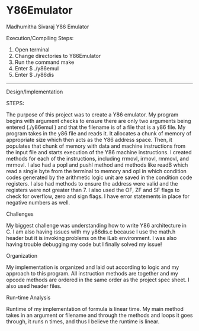# Y86Emulator
Madhumitha Sivaraj
Y86 Emulator


Execution/Compiling
Steps:
1. Open terminal
2. Change directories to Y86Emulator
3. Run the command make
4. Enter $ ./y86emul <filename>
5. Enter $ ./y86dis <filename> 
--------------------------------------------

Design/Implementation

STEPS:

The purpose of this project was to create a Y86 emulator. My program begins with argument checks to ensure there are only two arguments being entered (./y86emul <filename>) and that the filename is of a file that is a y86 file. My program takes in the y86 file and reads it. It allocates a chunk of memory of appropriate size which then acts as the Y86 address space. Then, it populates that chunk of memory with data and machine instructions from the input file and starts execution of the Y86 machine instructions. I created methods for each of the instructions, including rrmovl, irmovl, rmmovl, and mrmovl. I also had a popl and pushl method and methods like readB which read a single byte from the terminal to memory and opl in which condition codes generated by the arithmetic logic unit are saved in the condition code registers. I also had methods to ensure the address were valid and the registers were not greater than 7. I also used the OF, ZF and SF flags to check for overflow, zero and sign flags. I have error statements in place for negative numbers as well.

Challenges

My biggest challenge was understanding how to write Y86 architecture in C. I am also having issues with my y86dis.c because I use the math.h header but it is invoking problems on the iLab environment. I was also having trouble debugging my code but I finally solved my issue!

Organization

My implementation is organized and laid out according to logic and my approach to this program. All instruction methods are together and my opcode methods are ordered in the same order as the project spec sheet. I also used header files.

Run-time Analysis

Runtime of my implementation of formula is linear time. My main method takes in an argument or filename and through the methods and loops it goes through, it runs n times, and thus I believe the runtime is linear.
